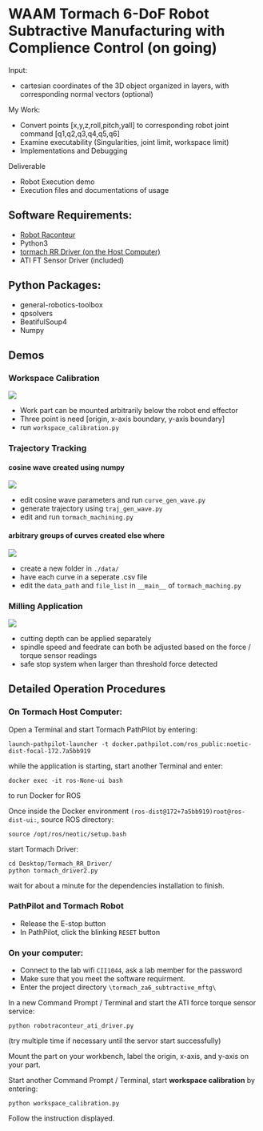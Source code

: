 <h1>
  WAAM Tormach 6-DoF Robot Subtractive Manufacturing with Complience Control (on going)
</h1>

Input:
- cartesian coordinates of the 3D object organized in layers, with corresponding normal vectors (optional)

My Work:
- Convert points [x,y,z,roll,pitch,yall] to corresponding robot joint command [q1,q2,q3,q4,q5,q6]
- Examine executability (Singularities, joint limit, workspace limit)
- Implementations and Debugging 

Deliverable 
- Robot Execution demo
- Execution files and documentations of usage

## Software Requirements:
* [Robot Raconteur](https://github.com/robotraconteur/robotraconteur/blob/master/docs/common/installation.md)
* Python3
* [tormach RR Driver (on the Host Computer)](https://github.com/hehonglu123/Tormach_RR_Driver)
* ATI FT Sensor Driver (included)

## Python Packages:
* general-robotics-toolbox
* qpsolvers
* BeatifulSoup4
* Numpy

## Demos
### Workspace Calibration
![](demos/01_ws_calib_manualCompliance_and_touchOff.gif)
- Work part can be mounted arbitrarily below the robot end effector
- Three point is need [origin, x-axis boundary, y-axis boundary]
- run `workspace_calibration.py`

### Trajectory Tracking
#### cosine wave created using numpy
![](demos/02_path_execution_with_a_marker.gif)
- edit cosine wave parameters and run `curve_gen_wave.py`
- generate trajectory using `traj_gen_wave.py`
- edit and run `tormach_machining.py`

#### arbitrary groups of curves created else where
![](demos/03_path_execution_with_a_marker.gif)
- create a new folder in `./data/`
- have each curve in a seperate .csv file
- edit the `data_path` and `file_list` in `__main__` of `tormach_maching.py`

### Milling Application
![](demos/04_engrave_milling.gif)
- cutting depth can be applied separately
- spindle speed and feedrate can both be adjusted based on the force / torque sensor readings
- safe stop system when larger than threshold force detected

## Detailed Operation Procedures
### On Tormach Host Computer:
Open a Terminal and start Tormach PathPilot by entering:
```
launch-pathpilot-launcher -t docker.pathpilot.com/ros_public:noetic-dist-focal-172.7a5bb919
```

while the application is starting, start another Terminal and enter:
```
docker exec -it ros-None-ui bash
```
to run Docker for ROS

Once inside the Docker environment `(ros-dist@172+7a5bb919)root@ros-dist-ui:`, source ROS directory:
```
source /opt/ros/neotic/setup.bash
```
start Tormach Driver:
```
cd Desktop/Tormach_RR_Driver/
python tormach_driver2.py
```
wait for about a minute for the dependencies installation to finish.

### PathPilot and Tormach Robot
- Release the E-stop button
- In PathPilot, click the blinking `RESET` button

### On your computer:
- Connect to the lab wifi `CII1044`, ask a lab member for the password
- Make sure that you meet the software requirment. 
- Enter the project directory `\tormach_za6_subtractive_mftg\`

In a new Command Prompt / Terminal and start the ATI force torque sensor service:
```
python robotraconteur_ati_driver.py
```
(try multiple time if necessary until the servor start successfully)

Mount the part on your workbench, label the origin, x-axis, and y-axis on your part.

Start another Command Prompt / Terminal, start **workspace calibration** by entering:
```
python workspace_calibration.py
```
Follow the instruction displayed.




